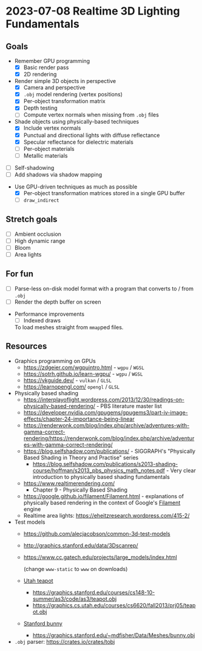 # 2023-07-08 Realtime 3D Lighting Fundamentals

## Goals

* Remember GPU programming
  * [x] Basic render pass
  * [x] 2D rendering
* Render simple 3D objects in perspective
  * [x] Camera and perspective
  * [x] `.obj` model rendering (vertex positions)
  * [x] Per-object transformation matrix
  * [x] Depth testing
  * [ ] Compute vertex normals when missing from `.obj` files
* Shade objects using physically-based techniques
  * [x] Include vertex normals
  * [x] Punctual and directional lights with diffuse reflectance
  * [x] Specular reflectance for dielectric materials
  * [ ] Per-object materials
  * [ ] Metallic materials
* [ ] Self-shadowing
* [ ] Add shadows via shadow mapping
* Use GPU-driven techniques as much as possible
  * [x] Per-object transformation matrices stored in a single GPU buffer
  * [ ] `draw_indirect`

## Stretch goals

* [ ] Ambient occlusion
* [ ] High dynamic range
* [ ] Bloom
* [ ] Area lights

## For fun

* [ ] Parse-less on-disk model format with a program that converts to / from `.obj`
* [ ] Render the depth buffer on screen
* Performance improvements
  * [ ] Indexed draws

  To load meshes straight from `mmap`ped files.

## Resources

* Graphics programming on GPUs
  * <https://zdgeier.com/wgpuintro.html> - `wgpu` / `WGSL`
  * <https://sotrh.github.io/learn-wgpu/> - `wgpu` / `WGSL`
  * <https://vkguide.dev/> - `vulkan` / `GLSL`
  * <https://learnopengl.com/> `opengl` / `GLSL`
* Physically based shading
  * <https://interplayoflight.wordpress.com/2013/12/30/readings-on-physically-based-rendering/> -
    PBS literature master list 
  * <https://developer.nvidia.com/gpugems/gpugems3/part-iv-image-effects/chapter-24-importance-being-linear>
  * <https://renderwonk.com/blog/index.php/archive/adventures-with-gamma-correct-rendering/https://renderwonk.com/blog/index.php/archive/adventures-with-gamma-correct-rendering/>
  * <https://blog.selfshadow.com/publications/> - SIGGRAPH's "Physically Based Shading in Theory and
    Practise" series
    * <https://blog.selfshadow.com/publications/s2013-shading-course/hoffman/s2013_pbs_physics_math_notes.pdf> -
      Very clear introduction to physically based shading fundamentals
  * <https://www.realtimerendering.com/>
    * Chapter 9 - Physically Based Shading
  * <https://google.github.io/filament/Filament.html> - explanations of physically based rendering
    in the context of Google's [Filament](https://google.github.io/filament/) engine
  * Realtime area lights: <https://eheitzresearch.wordpress.com/415-2/>
* Test models
  * <https://github.com/alecjacobson/common-3d-test-models>
  * <http://graphics.stanford.edu/data/3Dscanrep/>
  * <https://www.cc.gatech.edu/projects/large_models/index.html>

    (change `www-static` to `www` on downloads)
  * [Utah teapot](https://en.wikipedia.org/wiki/Utah_teapot)
    * <https://graphics.stanford.edu/courses/cs148-10-summer/as3/code/as3/teapot.obj>
    * <https://graphics.cs.utah.edu/courses/cs6620/fall2013/prj05/teapot.obj>
  * [Stanford bunny](https://en.wikipedia.org/wiki/Stanford_bunny)
    * <https://graphics.stanford.edu/~mdfisher/Data/Meshes/bunny.obj>
* `.obj` parser: <https://crates.io/crates/tobj>